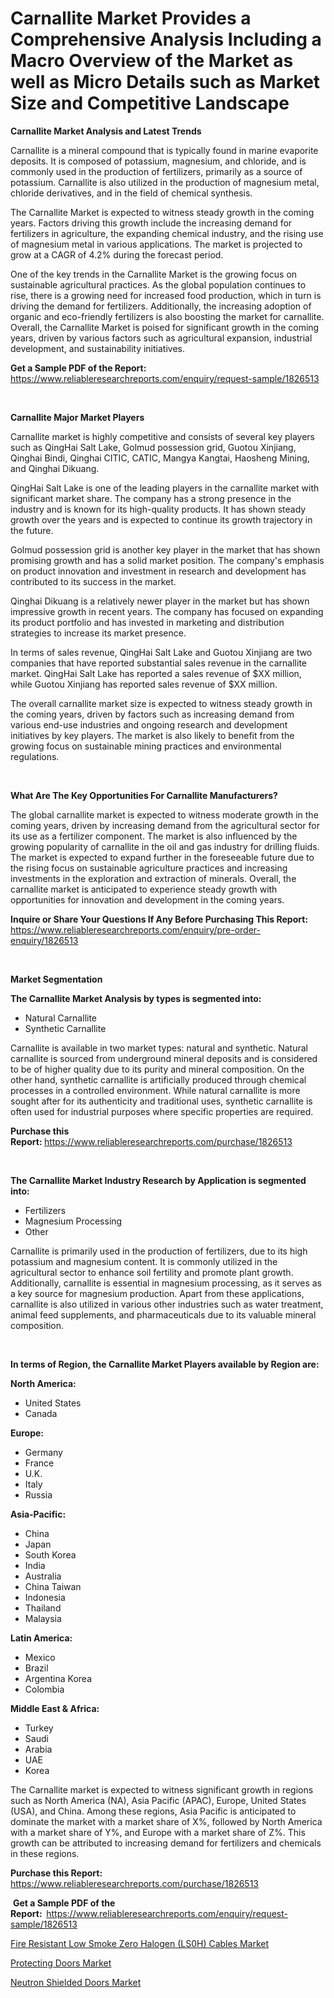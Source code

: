 <p><h1>Carnallite Market Provides a Comprehensive Analysis Including a Macro Overview of the Market as well as Micro Details such as Market Size and Competitive Landscape</h1></p><p><strong>Carnallite Market Analysis and Latest Trends</strong></p>
<p><p>Carnallite is a mineral compound that is typically found in marine evaporite deposits. It is composed of potassium, magnesium, and chloride, and is commonly used in the production of fertilizers, primarily as a source of potassium. Carnallite is also utilized in the production of magnesium metal, chloride derivatives, and in the field of chemical synthesis.</p><p>The Carnallite Market is expected to witness steady growth in the coming years. Factors driving this growth include the increasing demand for fertilizers in agriculture, the expanding chemical industry, and the rising use of magnesium metal in various applications. The market is projected to grow at a CAGR of 4.2% during the forecast period.</p><p>One of the key trends in the Carnallite Market is the growing focus on sustainable agricultural practices. As the global population continues to rise, there is a growing need for increased food production, which in turn is driving the demand for fertilizers. Additionally, the increasing adoption of organic and eco-friendly fertilizers is also boosting the market for carnallite. Overall, the Carnallite Market is poised for significant growth in the coming years, driven by various factors such as agricultural expansion, industrial development, and sustainability initiatives.</p></p>
<p><strong>Get a Sample PDF of the Report:&nbsp;</strong> <a href="https://www.reliableresearchreports.com/enquiry/request-sample/1826513">https://www.reliableresearchreports.com/enquiry/request-sample/1826513</a></p>
<p>&nbsp;</p>
<p><strong>Carnallite Major Market Players</strong></p>
<p><p>Carnallite market is highly competitive and consists of several key players such as QingHai Salt Lake, Golmud possession grid, Guotou Xinjiang, Qinghai Bindi, Qinghai CITIC, CATIC, Mangya Kangtai, Haosheng Mining, and Qinghai Dikuang. </p><p>QingHai Salt Lake is one of the leading players in the carnallite market with significant market share. The company has a strong presence in the industry and is known for its high-quality products. It has shown steady growth over the years and is expected to continue its growth trajectory in the future. </p><p>Golmud possession grid is another key player in the market that has shown promising growth and has a solid market position. The company's emphasis on product innovation and investment in research and development has contributed to its success in the market.</p><p>Qinghai Dikuang is a relatively newer player in the market but has shown impressive growth in recent years. The company has focused on expanding its product portfolio and has invested in marketing and distribution strategies to increase its market presence.</p><p>In terms of sales revenue, QingHai Salt Lake and Guotou Xinjiang are two companies that have reported substantial sales revenue in the carnallite market. QingHai Salt Lake has reported a sales revenue of $XX million, while Guotou Xinjiang has reported sales revenue of $XX million.</p><p>The overall carnallite market size is expected to witness steady growth in the coming years, driven by factors such as increasing demand from various end-use industries and ongoing research and development initiatives by key players. The market is also likely to benefit from the growing focus on sustainable mining practices and environmental regulations.</p></p>
<p>&nbsp;</p>
<p><strong>What Are The Key Opportunities For Carnallite Manufacturers?</strong></p>
<p><p>The global carnallite market is expected to witness moderate growth in the coming years, driven by increasing demand from the agricultural sector for its use as a fertilizer component. The market is also influenced by the growing popularity of carnallite in the oil and gas industry for drilling fluids. The market is expected to expand further in the foreseeable future due to the rising focus on sustainable agriculture practices and increasing investments in the exploration and extraction of minerals. Overall, the carnallite market is anticipated to experience steady growth with opportunities for innovation and development in the coming years.</p></p>
<p><strong>Inquire or Share Your Questions If Any Before Purchasing This Report:</strong> <a href="https://www.reliableresearchreports.com/enquiry/pre-order-enquiry/1826513">https://www.reliableresearchreports.com/enquiry/pre-order-enquiry/1826513</a></p>
<p>&nbsp;</p>
<p><strong>Market Segmentation</strong></p>
<p><strong>The Carnallite Market Analysis by types is segmented into:</strong></p>
<p><ul><li>Natural Carnallite</li><li>Synthetic Carnallite</li></ul></p>
<p><p>Carnallite is available in two market types: natural and synthetic. Natural carnallite is sourced from underground mineral deposits and is considered to be of higher quality due to its purity and mineral composition. On the other hand, synthetic carnallite is artificially produced through chemical processes in a controlled environment. While natural carnallite is more sought after for its authenticity and traditional uses, synthetic carnallite is often used for industrial purposes where specific properties are required.</p></p>
<p><strong>Purchase this Report:&nbsp;</strong><a href="https://www.reliableresearchreports.com/purchase/1826513">https://www.reliableresearchreports.com/purchase/1826513</a></p>
<p>&nbsp;</p>
<p><strong>The Carnallite Market Industry Research by Application is segmented into:</strong></p>
<p><ul><li>Fertilizers</li><li>Magnesium Processing</li><li>Other</li></ul></p>
<p><p>Carnallite is primarily used in the production of fertilizers, due to its high potassium and magnesium content. It is commonly utilized in the agricultural sector to enhance soil fertility and promote plant growth. Additionally, carnallite is essential in magnesium processing, as it serves as a key source for magnesium production. Apart from these applications, carnallite is also utilized in various other industries such as water treatment, animal feed supplements, and pharmaceuticals due to its valuable mineral composition.</p></p>
<p>&nbsp;</p>
<p><strong>In terms of Region, the Carnallite Market Players available by Region are:</strong></p>
<p>
    <p> <strong> North America: </strong>
        <ul>
            <li>United States</li>
            <li>Canada</li>
        </ul>
        </p> 
    <p> <strong> Europe: </strong>
        <ul>
            <li>Germany</li>
            <li>France</li>
            <li>U.K.</li>
            <li>Italy</li>
            <li>Russia</li>
        </ul>
        </p> 
    <p> <strong> Asia-Pacific: </strong>
        <ul>
            <li>China</li>
            <li>Japan</li>
            <li>South Korea</li>
            <li>India</li>
            <li>Australia</li>
            <li>China Taiwan</li>
            <li>Indonesia</li>
            <li>Thailand</li>
            <li>Malaysia</li>
        </ul>
        </p> 
    <p> <strong> Latin America: </strong>
        <ul>
            <li>Mexico</li>
            <li>Brazil</li>
            <li>Argentina Korea</li>
            <li>Colombia</li>
        </ul>
        </p> 
    <p> <strong> Middle East & Africa: </strong>
        <ul>
            <li>Turkey</li>
            <li>Saudi</li>
            <li>Arabia</li>
            <li>UAE</li>
            <li>Korea</li>
        </ul>
    </p>
    </p>
<p><p>The Carnallite market is expected to witness significant growth in regions such as North America (NA), Asia Pacific (APAC), Europe, United States (USA), and China. Among these regions, Asia Pacific is anticipated to dominate the market with a market share of X%, followed by North America with a market share of Y%, and Europe with a market share of Z%. This growth can be attributed to increasing demand for fertilizers and chemicals in these regions.</p></p>
<p><strong>Purchase this Report: </strong><a href="https://www.reliableresearchreports.com/purchase/1826513">https://www.reliableresearchreports.com/purchase/1826513</a></p>
<p>&nbsp;<strong>Get a Sample PDF of the Report:&nbsp;&nbsp;</strong><a href="https://www.reliableresearchreports.com/enquiry/request-sample/1826513">https://www.reliableresearchreports.com/enquiry/request-sample/1826513</a></p>
<p><strong></strong></p>
<p><p><a href="https://view.publitas.com/reportprime-1/fire-resistant-low-smoke-zero-halogen-ls0h-cables-market-offers-provide-insightful-data-for-the-time-period-from-2023-to-2030-and-also-provide-analysis-based-on-application-type-and-region/">Fire Resistant Low Smoke Zero Halogen (LS0H) Cables Market</a></p><p><a href="https://view.publitas.com/reportprime-1/protecting-doors-market-offer-valuable-insights-into-market-size-market-share-market-trends-and-projections-spanning-from-2023-to-2030/">Protecting Doors Market</a></p><p><a href="https://view.publitas.com/reportprime-1/neutron-shielded-doors-market-a-comprehensive-report-of-its-market-share-growth-trends-2023-2030/">Neutron Shielded Doors Market</a></p></p>